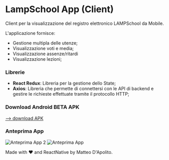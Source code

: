 # LampSchool App (Client)
Client per la visualizzazione del registro elettronico LAMPSchool da Mobile.

L'applicazione fornisce:
* Gestione multipla delle utenze;
* Visualizzazione voti e media;
* Visualizzazione assenze/ritardi
* Visualizzazione lezioni;


### Librerie 

* **React Redux**: Libreria per la gestione dello State;
* **Axios**: Libreria che permette di connettersi con le API di backend e gestire le richieste effettuate tramite il protocollo HTTP;


### Download Android BETA APK
[--> download APK](https://drive.google.com/file/d/1K4y1k_inGp2xdpGBCtfExLmCNV4y7hkT/view?usp=share_link)

### Anteprima App

![Anteprima App 2](https://i.ibb.co/pL4QKDj/lampshool-mediakit2.png)
![Anteprima App](https://i.ibb.co/Yp0RS54/lampshool-mediakit.png)


Made with ❤ and ReactNative by Matteo D'Apolito.
